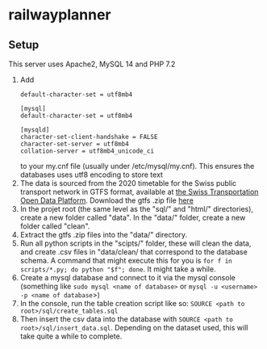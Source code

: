 # railwayplanner

## Setup

This server uses Apache2, MySQL 14 and PHP 7.2

1. Add 
    ```[client]
    default-character-set = utf8mb4

    [mysql]
    default-character-set = utf8mb4

    [mysqld]
    character-set-client-handshake = FALSE
    character-set-server = utf8mb4
    collation-server = utf8mb4_unicode_ci
    ```
    to your my.cnf file (usually under /etc/mysql/my.cnf). This ensures the databases uses utf8 encoding to store text
2. The data is sourced from the 2020 timetable for the Swiss public transport network in GTFS format, available at [the Swiss Transportation Open Data Platform](https://opentransportdata.swiss/en/dataset/timetable-2020-gtfs). Download the gtfs .zip file [here](https://opentransportdata.swiss/dataset/6f55f96d-7644-4901-b927-e9cf05a8c7f0/resource/d1c6b09b-52f5-49b2-861a-322840c9dc37/download/gtfsfp20202020-01-29.zip)
3. In the projet root (the same level as the "sql/" and "html/" directories), create a new folder called "data". In the "data/" folder, create a new folder called "clean". 
4. Extract the gtfs .zip files into the "data/" directory.
5. Run all python scripts in the "scipts/" folder, these will clean the data, and create .csv files in "data/clean/ that correspond to the database schema. A command that might execute this for you is `for f in scripts/*.py; do python "$f"; done`. It might take a while.
6. Create a mysql database and connect to it via the mysql console (something like `sudo mysql <name of database>` or `mysql -u <username> -p <name of database`>)
7. In the console, run the table creation script like so: `SOURCE <path to root>/sql/create_tables.sql`
8. Then insert the csv data into the database with `SOURCE <path to root>/sql/insert_data.sql`. Depending on the dataset used, this will take quite a while to complete.

